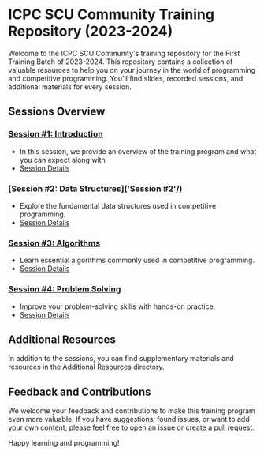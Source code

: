 # ICPC SCU Community Training Repository (2023-2024)

Welcome to the ICPC SCU Community's training repository for the First Training Batch of 2023-2024. This repository contains a collection of valuable resources to help you on your journey in the world of programming and competitive programming. You'll find slides, recorded sessions, and additional materials for every session.

## Sessions Overview

### [Session #1: Introduction](session1/)
- In this session, we provide an overview of the training program and what you can expect along with 
- [Session Details](session1/)

### [Session #2: Data Structures]('Session #2'/)
- Explore the fundamental data structures used in competitive programming.
- [Session Details](session2/)

### [Session #3: Algorithms](session3/)
- Learn essential algorithms commonly used in competitive programming.
- [Session Details](session3/)

### [Session #4: Problem Solving](session4/)
- Improve your problem-solving skills with hands-on practice.
- [Session Details](session4/)


## Additional Resources

In addition to the sessions, you can find supplementary materials and resources in the [Additional Resources](additional-resources/) directory.

## Feedback and Contributions

We welcome your feedback and contributions to make this training program even more valuable. If you have suggestions, found issues, or want to add your own content, please feel free to open an issue or create a pull request.

Happy learning and programming!
